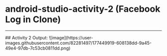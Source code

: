 # android-studio-activity-2 (Facebook Log in Clone)
<hr>
## Activity 2 Output:
![image](https://user-images.githubusercontent.com/82281497/177449919-608138dd-9a45-49e4-97db-7c53cb0811dd.png)


